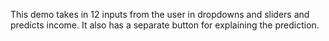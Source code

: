 This demo takes in 12 inputs from the user in dropdowns and sliders and predicts income. It also has a separate button for explaining the prediction.
